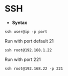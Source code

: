 # SSH
- **Syntax**
```
ssh user@ip -p port
```
Run with port default 21
```
ssh root@192.168.1.22
```
Run with port 221
```
ssh root@192.168.22 -p 221
```
